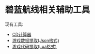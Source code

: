 # 碧蓝航线相关辅助工具

现有工具:
- [CD计算器](https://azurlanetools.github.io/az-cd/)
- [游戏数据提取(Json格式)](https://github.com/AzurLaneTools/AzurLaneData)
- [游戏代码提取(Lua格式)](https://github.com/AzurLaneTools/AzurLaneLuaScripts)
